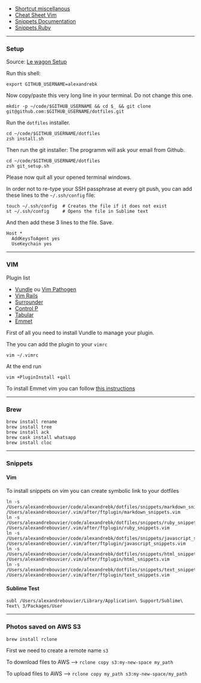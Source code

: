 
- [Shortcut miscellanous](https://github.com/alexandrebk/dotfiles/blob/master/cheat_sheet_miscellanous.md)
- [Cheat Sheet Vim](https://github.com/alexandrebk/dotfiles/blob/master/cheat_sheet_vim.md)
- [Snippets Documentation](https://github.com/alexandrebk/dotfiles/blob/master/doc_snippets.md)
- [Snippets Ruby](https://github.com/alexandrebk/dotfiles/blob/master/snippets/ruby_snippets.vim)

---

### Setup

Source: [Le wagon Setup](https://github.com/lewagon/setup)

Run this shell:

```
export GITHUB_USERNAME=alexandrebk
```

Now copy/paste this very long line in your terminal. Do not change this one.

```
mkdir -p ~/code/$GITHUB_USERNAME && cd $_ && git clone git@github.com:$GITHUB_USERNAME/dotfiles.git
```

Run the `dotfiles` installer.

```
cd ~/code/$GITHUB_USERNAME/dotfiles
zsh install.sh
```

Then run the git installer: The programm will ask your email from Github.

```
cd ~/code/$GITHUB_USERNAME/dotfiles
zsh git_setup.sh
```

Please now quit all your opened terminal windows.

In order not to re-type your SSH passphrase at every git push, you can add these lines to the `~/.ssh/config` file:

```
touch ~/.ssh/config  # Creates the file if it does not exist
st ~/.ssh/config     # Opens the file in Sublime text
```

And then add these 3 lines to the file. Save.

```
Host *
  AddKeysToAgent yes
  UseKeychain yes
```

---

### VIM

Plugin list

* [Vundle](https://github.com/VundleVim/Vundle.vim) ou [Vim Pathogen](https://github.com/tpope/vim-pathogen)
* [Vim Rails](https://github.com/tpope/vim-rails)
* [Surrounder](https://github.com/tpope/vim-surround)
* [Control P](https://github.com/ctrlpvim/ctrlp.vim)
* [Tabular](https://github.com/godlygeek/tabular)
* [Emmet](https://www.vim.org/scripts/script.php?script_id=2981)

First of all you need to install Vundle to manage your plugin.

The you can add the plugin to your `vimrc`

```
vim ~/.vimrc
```

At the end run

```
vim +PluginInstall +qall
```

To install Emmet vim you can follow [this instructions](https://vimawesome.com/plugin/emmet-vim)

---

### Brew

```
brew install rename
brew install tree
brew install ack
brew cask install whatsapp
brew install cloc
```

---

### Snippets

#### Vim

To install snippets on vim you can create symbolic link to your dotfiles

```
ln -s /Users/alexandrebouvier/code/alexandrebk/dotfiles/snippets/markdown_snippets.vim /Users/alexandrebouvier/.vim/after/ftplugin/markdown_snippets.vim
ln -s /Users/alexandrebouvier/code/alexandrebk/dotfiles/snippets/ruby_snippets.vim /Users/alexandrebouvier/.vim/after/ftplugin/ruby_snippets.vim
ln -s /Users/alexandrebouvier/code/alexandrebk/dotfiles/snippets/javascript_snippets.vim /Users/alexandrebouvier/.vim/after/ftplugin/javascript_snippets.vim
ln -s /Users/alexandrebouvier/code/alexandrebk/dotfiles/snippets/html_snippets.vim /Users/alexandrebouvier/.vim/after/ftplugin/html_snippets.vim
ln -s /Users/alexandrebouvier/code/alexandrebk/dotfiles/snippets/text_snippets.vim /Users/alexandrebouvier/.vim/after/ftplugin/text_snippets.vim
```

#### Sublime Test

```
subl /Users/alexandrebouvier/Library/Application\ Support/Sublime\ Text\ 3/Packages/User
```

---

### Photos saved on AWS S3

```sh
brew install rclone
```

First we need to create a remote name `s3`

To download files to AWS --> `rclone copy s3:my-new-space my_path`

To upload files to AWS --> `rclone copy my_path s3:my-new-space/my_path`
